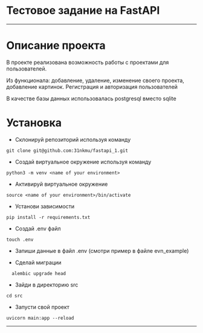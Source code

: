 # Тестовое задание на FastAPI
___
# Описание проекта
В проекте реализована возможность работы с проектами для пользователей.

Из функционала: добавление, удаление, изменение своего проекта, добавление картинок. Регистрация и авторизация пользователей

В качестве базы данных использовалась postgresql вместо sqlite
# Установка
* Склонируй репозиторий используя команду
```
git clone git@github.com:31nkmu/fastapi_1.git
```
* Создай виртуальное окружение используя команду
```
python3 -m venv <name of your environment> 
```

* Активируй виртуальное окружение
``` 
source <name of your environment>/bin/activate 
```

* Установи зависимости
``` 
pip install -r requirements.txt 
```

* Создай .env файл
```
touch .env
```

* Запиши данные в файл .env (смотри пример в файле evn_example)

* Сделай миграции
```
  alembic upgrade head
```

* Зайди в директорию src

``` 
cd src
``` 

* Запусти свой проект
``` 
uvicorn main:app --reload
``` 
---
